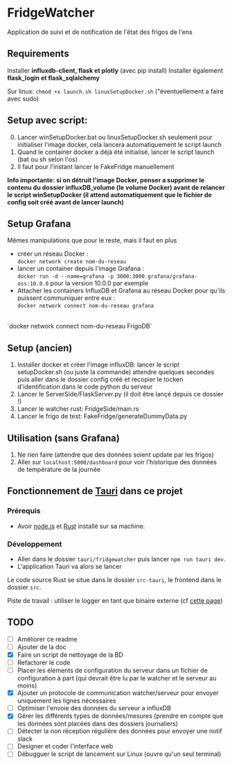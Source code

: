 # FridgeWatcher
Application de suivi et de notification de l'état des frigos de l'ens

## Requirements
Installer **influxdb-client, flask et plotly** (avec pip install)
Installer également **flask_login et flask_sqlalchemy**


Sur linux: `chmod +x launch.sh linuxSetupDocker.sh` ("éventuellement a faire avec sudo)

## Setup avec script:
0) Lancer winSetupDocker.bat ou linuxSetupDocker.sh seulement pour initialiser l'image docker, cela lancera automatiquement le script launch
1) Quand le container docker a déjà été initialisé, lancer le script launch (bat ou sh selon l'os)
2) Il faut pour l'instant lancer le FakeFridge manuellement

**Info importante: si on détruit l'image Docker, penser a supprimer le contenu du dossier influxDB_volume (le volume Docker) avant de relancer le script winSetupDocker (il attend automatiquement que le fichier de config soit créé avant de lancer launch)**

## Setup Grafana
Mêmes manipulations que pour le reste, mais il faut en plus
- créer un réseau Docker : <br>`docker network create nom-du-reseau`
- lancer un container depuis l'image Grafana : <br>`docker run -d --name=grafana -p 3000:3000 grafana/grafana-oss:10.0.0` pour la version 10.0.0 par exemple
- Attacher les containers InfluxDB et Grafana au réseau Docker pour qu'ils puissent communiquer entre eux : <br>
`docker network connect nom-du-reseau grafana`
<br>
`docker network connect nom-du-reseau FrigoDB`


## Setup (ancien)
1) Installer docker et créer l'image influxDB: lancer le script setupDocker.sh (ou juste la commande) attendre quelques secondes puis aller dans le dossier config créé et recopier le tocken d'identification dans le code python du serveur
2) Lancer le ServerSide/FlaskServer.py (il doit être lançé depuis ce dossier !)
3) Lancer le watcher rust: FridgeSide/main.rs
4) Lancer le frigo de test: FakeFridge/generateDummyData.py
   

## Utilisation (sans Grafana)
1) Ne rien faire (attendre que des données soient update par les frigos)
2) Aller sur `localhost:5000/dashboard` pour voir l'historique des données de température de la journée

## Fonctionnement de [Tauri](https://tauri.app/) dans ce projet

### Prérequis
- Avoir [node.js](https://nodejs.org) et [Rust](https://www.rust-lang.org) installé sur sa machine.
### Développement
- Aller dans le dossier `tauri/fridgewatcher` puis lancer `npm run tauri dev`.
- L'application Tauri va alors se lancer

Le code source Rust se situe dans le dossier `src-tauri`, le frontend dans le dossier `src`.

Piste de travail : utiliser le logger en tant que binaire externe (cf [cette page](https://tauri.app/v1/guides/building/sidecar/))

## TODO
- [ ] Améliorer ce readme
- [ ] Ajouter de la doc
- [x] Faire un script de nettoyage de la BD 
- [ ] Refactorer le code 
- [ ] Placer les éléments de configuration du serveur dans un fichier de configuration à part (qui devrait être lu par le watcher et le serveur au moins)
- [x] Ajouter un protocole de communication watcher/serveur pour envoyer uniquement les lignes nécessaires
- [ ] Optimiser l'envoie des données du serveur a influxDB
- [x] Gérer les différents types de données/mesures (prendre en compte que les données sont placées dans des dossiers journaliers)
- [ ] Détecter la non réception régulière des données pour envoyer une notif slack
- [ ] Designer et coder l'interface web 
- [ ] Débugguer le script de lancement sur Linux (ouvre qu'un seul terminal)
